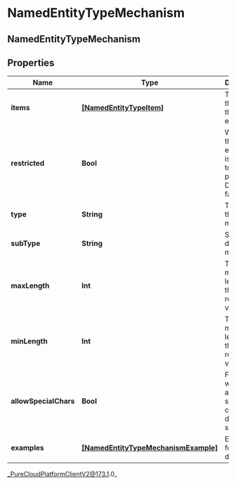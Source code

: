 # NamedEntityTypeMechanism

## NamedEntityTypeMechanism

## Properties

|Name | Type | Description | Notes|
|------------ | ------------- | ------------- | -------------|
| **items** | [**[NamedEntityTypeItem]**]([NamedEntityTypeItem]) | The items that define the named entity type. | |
| **restricted** | **Bool** | Whether the named entity type is restricted to the items provided. Default: false | [optional] |
| **type** | **String** | The type of the mechanism. | |
| **subType** | **String** | Subtype of detection mechanism | [optional] |
| **maxLength** | **Int** | The maximum length of the entity resolved value | [optional] |
| **minLength** | **Int** | The minimum length of the entity resolved value | [optional] |
| **allowSpecialChars** | **Bool** | Flag whether to allow for special characters during AI slot capture | [optional] |
| **examples** | [**[NamedEntityTypeMechanismExample]**]([NamedEntityTypeMechanismExample]) | Examples for entity detection | [optional] |



_PureCloudPlatformClientV2@173.1.0_
